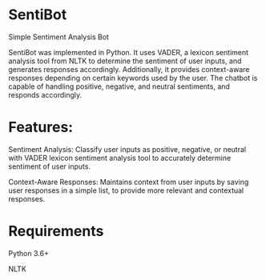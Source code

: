 # SentiBot
Simple Sentiment Analysis Bot

SentiBot was implemented in Python. It uses VADER, a lexicon sentiment analysis tool from NLTK to determine the sentiment of user inputs, and generates responses accordingly. Additionally, it provides context-aware responses depending on certain keywords used by the user. The chatbot is capable of handling positive, negative, and neutral sentiments, and responds accordingly.

# Features:

Sentiment Analysis: Classify user inputs as positive, negative, or neutral with VADER lexicon sentiment analysis tool to accurately determine sentiment of user inputs.

Context-Aware Responses: Maintains context from user inputs by saving user responses in a simple list, to provide more relevant and contextual responses.

# Requirements

Python 3.6+

NLTK
